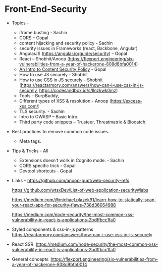 # Front-End-Security

- Topics - 
    - iframe busting - Sachin
    - CORS – Gopal 
    - content hijacking and security policy - Sachin
    - security issues in Frameworks (react, Backbone, Angular)
	- AngularJS (https://angular.io/guide/security) – Gopal 
	- React – Shobhit/Anoop (https://flexport.engineering/six-vulnerabilities-from-a-year-of-hackerone-808d8bfa0014)
    - [An Intro to Content Security Policy](https://developers.google.com/web/fundamentals/security/csp/) - Gopal
    - How to use JS securely - Shobhit
    - How to use CSS in JS securely - Shobhit (https://reactarmory.com/answers/how-can-i-use-css-in-js-securely, https://codesandbox.io/s/llnzkwk0mz)
    - Tools – BurpBuddy,
    - Different types of XSS & resolution.- Anoop (https://excess-xss.com/)
    - TLS security. - Sachin
    - Intro to OWASP – Basic Intro.
    - Third party code snippets – Trusteer, Threatmatrix & Biocatch.

- Best practices to remove common code issues.
    - Meta tags.

- Tips & Tricks - All
    - Extensions doesn't work in Cognito mode. - Sachin
    - CORS specific trick - Gopal
    - Devtool shortcuts - Gopal

- Links – 
	https://github.com/anoop-gupt/web-security-refs

    https://github.com/wtsxDev/List-of-web-application-security#labs

    https://medium.com/@michael.plazek91/learn-how-to-statically-scan-your-react-app-for-security-flaws-738d36064988
    
    https://medium.com/node-security/the-most-common-xss-vulnerability-in-react-js-applications-2bdffbcc1fa0
    
- Styled components & css-in-js patterns
https://reactarmory.com/answers/how-can-i-use-css-in-js-securely
- React SSR:
https://medium.com/node-security/the-most-common-xss-vulnerability-in-react-js-applications-2bdffbcc1fa0
- General concepts:
https://flexport.engineering/six-vulnerabilities-from-a-year-of-hackerone-808d8bfa0014
